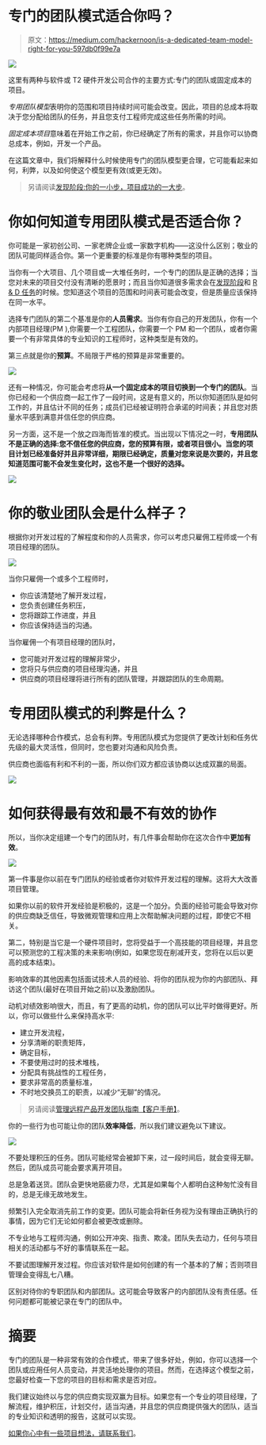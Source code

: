 # 专门的团队模式适合你吗？

> 原文：<https://medium.com/hackernoon/is-a-dedicated-team-model-right-for-you-597db0f99e7a>

![](img/40f2960074fcea9bdcc16f97ad2645b6.png)

这里有两种与软件或 T2 硬件开发公司合作的主要方式:专门的团队或固定成本的项目。

*专用团队模型*表明你的范围和项目持续时间可能会改变。因此，项目的总成本将取决于您分配给团队的任务，并且您支付工程师完成这些任务所需的时间。

*固定成本项目*意味着在开始工作之前，你已经确定了所有的需求，并且你可以协商总成本，例如，开发一个产品。

在这篇文章中，我们将解释什么时候使用专门的团队模型更合理，它可能看起来如何，利弊，以及如何使这个模型更有效(或更无效)。

> 另请阅读[发现阶段:你的一小步，项目成功的一大步](https://lembergsolutions.com/blog/discovery-phase-one-small-step-you-one-giant-leap-your-project-success)。

# 你如何知道专用团队模式是否适合你？

你可能是一家初创公司、一家老牌企业或一家数字机构——这没什么区别；敬业的团队可能同样适合你。第一个更重要的标准是你有哪种类型的项目。

当你有一个大项目、几个项目或一大堆任务时，一个专门的团队是正确的选择；当您对未来的项目交付没有清晰的愿景时；而且当你知道很多需求会在[发现阶段](https://lembergsolutions.com/services/startups#discovery-workshops)和 [R & D 任务](https://lembergsolutions.com/services/innovative-businesses#new-products-development)的时候。您知道这个项目的范围和时间表可能会改变，但是质量应该保持在同一水平。

选择专门团队的第二个基准是你的**人员需求**。当你有你自己的开发团队，你有一个内部项目经理(PM ),你需要一个工程团队，你需要一个 PM 和一个团队，或者你需要一个有非常具体的专业知识的工程师时，这种类型是有效的。

第三点就是你的**预算**。不局限于严格的预算是非常重要的。

![](img/6575c074594a7b664673259e091066a8.png)

还有一种情况，你可能会考虑将**从一个固定成本的项目切换到一个专门的团队**。当你已经和一个供应商一起工作了一段时间，这是有意义的，所以你知道团队是如何工作的，并且估计不同的任务；成员们已经被证明符合承诺的时间表；并且您对质量水平感到满意并信任您的供应商。

另一方面，这不是一个放之四海而皆准的模式。当出现以下情况之一时，**专用团队不是正确的选择:您不信任您的供应商，您的预算有限，或者项目很小。当您的项目计划已经准备好并且非常详细，期限已经确定，质量对您来说是次要的，并且您知道范围可能不会发生变化时，这也不是一个很好的选择。**

![](img/e6eb5b8f79726813d299b69d4de98050.png)

# 你的敬业团队会是什么样子？

根据你对开发过程的了解程度和你的人员需求，你可以考虑只雇佣工程师或一个有项目经理的团队。

![](img/17e9002fce4cebc213d71af5f998c374.png)

当你只雇佣一个或多个工程师时，

*   你应该清楚地了解开发过程，
*   您负责创建任务积压，
*   您将跟踪工作进度，并且
*   你应该保持适当的沟通。

当你雇佣一个有项目经理的团队时，

*   您可能对开发过程的理解非常少，
*   您将只与供应商的项目经理沟通，并且
*   供应商的项目经理将进行所有的团队管理，并跟踪团队的生命周期。

# 专用团队模式的利弊是什么？

无论选择哪种合作模式，总会有利弊。专用团队模式为您提供了更改计划和任务优先级的最大灵活性，但同时，您也要对沟通和风险负责。

供应商也面临有利和不利的一面，所以你们双方都应该协商以达成双赢的局面。

![](img/d730aabc06d15871d5c6c2d4011f418d.png)

# 如何获得最有效和最不有效的协作

所以，当你决定组建一个专门的团队时，有几件事会帮助你在这次合作中**更加有效**。

![](img/c0faa20068d53634530cb837384bc89a.png)

第一件事是你以前在专门团队的经验或者你对软件开发过程的理解。这将大大改善项目管理。

如果你以前的软件开发经验是积极的，这是一个加分。负面的经验可能会导致对你的供应商缺乏信任，导致微观管理和应用上次帮助解决问题的过程，即使它不相关。

第二，特别是当它是一个硬件项目时，您将受益于一个高技能的项目经理，并且您可以预测您的工程决策的未来影响(例如，如果您现在削减开支，您将在以后以更高的成本结束)。

影响效率的其他因素包括面试技术人员的经验、将你的团队视为你的内部团队、拜访这个团队(最好在项目开始之前)以及激励团队。

动机对绩效影响很大，而且，有了更高的动机，你的团队可以比平时做得更好。所以，你可以做些什么来保持高水平:

*   建立开发流程，
*   分享清晰的职责矩阵，
*   确定目标，
*   不要使用过时的技术堆栈，
*   分配具有挑战性的工程任务，
*   要求非常高的质量标准，
*   不时地交换员工的职责，以减少“无聊”的情况。

> 另请阅读[管理远程产品开发团队指南【客户手册】](https://lembergsolutions.com/blog/guide-managing-your-remote-product-development-team-clients-handbook)。

你的一些行为也可能让你的团队**效率降低**，所以我们建议避免以下建议。

![](img/e4543a4c7ff7db44c4ac3f2b3f7c14ce.png)

不要处理积压的任务。团队可能经常会被卸下来，过一段时间后，就会变得无聊。然后，团队成员可能会要求离开项目。

总是急着送货。团队会更快地筋疲力尽，尤其是如果每个人都明白这种匆忙没有目的，总是无缘无故地发生。

频繁引入完全取消先前工作的变更。团队可能会将新任务视为没有理由正确执行的事情，因为它们无论如何都会被更改或删除。

不专业地与工程师沟通，例如公开冲突、指责、欺凌。团队失去动力，任何与项目相关的活动都与不好的事情联系在一起。

不要试图理解开发过程。你应该对软件是如何创建的有一个基本的了解；否则项目管理会变得乱七八糟。

区别对待你的专职团队和内部团队。这可能会导致客户的内部团队没有责任感。任何问题都可能被记录在专门的团队中。

# 摘要

专门的团队是一种非常有效的合作模式，带来了很多好处，例如，你可以选择一个团队或应用任何人员变动，并灵活地处理你的项目。然而，在选择这个模型之前，您最好检查一下您的项目的目标和需求是否对应。

我们建议始终以与您的供应商实现双赢为目标。如果您有一个专业的项目经理，了解流程，维护积压，计划交付，适当沟通，并且您的供应商提供强大的团队，适当的专业知识和透明的报告，这就可以实现。

[如果你心中有一些项目想法，请联系我们](https://lembergsolutions.com/contact)。